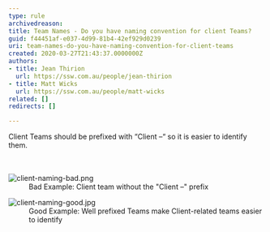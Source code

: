```yaml
---
type: rule
archivedreason: 
title: Team Names - Do you have naming convention for client Teams?
guid: f44451af-e037-4d99-81b4-42ef929d0239
uri: team-names-do-you-have-naming-convention-for-client-teams
created: 2020-03-27T21:43:37.0000000Z
authors:
- title: Jean Thirion
  url: https://ssw.com.au/people/jean-thirion
- title: Matt Wicks
  url: https://ssw.com.au/people/matt-wicks
related: []
redirects: []

---
```



Client Teams should be prefixed with “Client –“ so it is easier to identify them.<br>
<br><excerpt class='endintro'></excerpt><br>
<dl class="badImage"><dt><img src="/PublishingImages/client-naming-bad.png" alt="client-naming-bad.png" /></dt><dd>​Bad Example&#58; Client team without the &quot;Client –&quot; prefix</dd></dl><dl class="goodImage"><dt><img src="/PublishingImages/client-naming-good.jpg" alt="client-naming-good.jpg" />
</dt><dd>Good Example&#58; Well prefixed Teams make Client-related teams easier to identify</dd></dl>


